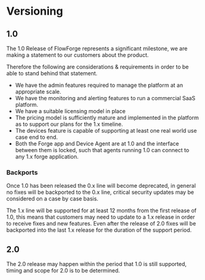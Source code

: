 # Versioning

## 1.0

The 1.0 Release of FlowForge represents a significant milestone, we are making a statement to our customers about the product.

Therefore the following are considerations & requirements in order to be able to stand behind that statement.

- We have the admin features required to manage the platform at an appropriate scale.
- We have the monitoring and alerting features to run a commercial SaaS platform.
- We have a suitable licensing model in place
- The pricing model is sufficiently mature and implemented in the platform as to support our plans for the 1.x timeline. 
- The devices feature is capable of supporting at least one real world use case end to end.
- Both the Forge app and Device Agent are at 1.0 and the interface between them is locked, such that agents running 1.0 can connect to any 1.x forge application.


### Backports

Once 1.0 has been released the 0.x line will become deprecated, in general no fixes will be backported to the 0.x line, critical security updates may be considered on a case by case basis.

The 1.x line will be supported for at least 12 months from the first release of 1.0, this means that customers may need to update to a 1.x release in order to receive fixes and new features. Even after the release of 2.0 fixes will be backported into the last 1.x release for the duration of the support period.

## 2.0
The 2.0 release may happen within the period that 1.0 is still supported, timing and scope for 2.0 is to be determined.